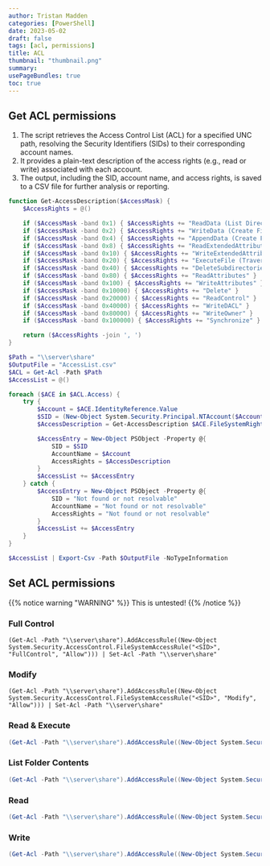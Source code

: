 ```yaml
---
author: Tristan Madden
categories: [PowerShell]
date: 2023-05-02
draft: false
tags: [acl, permissions]
title: ACL
thumbnail: "thumbnail.png"
summary: 
usePageBundles: true
toc: true
---
```


## Get ACL permissions

1. The script retrieves the Access Control List (ACL) for a specified UNC path, resolving the Security Identifiers (SIDs) to their corresponding account names.
2. It provides a plain-text description of the access rights (e.g., read or write) associated with each account.
3. The output, including the SID, account name, and access rights, is saved to a CSV file for further analysis or reporting.

```PowerShell
function Get-AccessDescription($AccessMask) {
    $AccessRights = @()

    if ($AccessMask -band 0x1) { $AccessRights += "ReadData (List Directory)" }
    if ($AccessMask -band 0x2) { $AccessRights += "WriteData (Create Files)" }
    if ($AccessMask -band 0x4) { $AccessRights += "AppendData (Create Folders)" }
    if ($AccessMask -band 0x8) { $AccessRights += "ReadExtendedAttributes" }
    if ($AccessMask -band 0x10) { $AccessRights += "WriteExtendedAttributes" }
    if ($AccessMask -band 0x20) { $AccessRights += "ExecuteFile (Traverse Folder)" }
    if ($AccessMask -band 0x40) { $AccessRights += "DeleteSubdirectoriesAndFiles" }
    if ($AccessMask -band 0x80) { $AccessRights += "ReadAttributes" }
    if ($AccessMask -band 0x100) { $AccessRights += "WriteAttributes" }
    if ($AccessMask -band 0x10000) { $AccessRights += "Delete" }
    if ($AccessMask -band 0x20000) { $AccessRights += "ReadControl" }
    if ($AccessMask -band 0x40000) { $AccessRights += "WriteDACL" }
    if ($AccessMask -band 0x80000) { $AccessRights += "WriteOwner" }
    if ($AccessMask -band 0x100000) { $AccessRights += "Synchronize" }

    return ($AccessRights -join ', ')
}

$Path = "\\server\share"
$OutputFile = "AccessList.csv"
$ACL = Get-Acl -Path $Path
$AccessList = @()

foreach ($ACE in $ACL.Access) {
    try {
        $Account = $ACE.IdentityReference.Value
        $SID = (New-Object System.Security.Principal.NTAccount($Account)).Translate([System.Security.Principal.SecurityIdentifier]).Value
        $AccessDescription = Get-AccessDescription $ACE.FileSystemRights

        $AccessEntry = New-Object PSObject -Property @{
            SID = $SID
            AccountName = $Account
            AccessRights = $AccessDescription
        }
        $AccessList += $AccessEntry
    } catch {
        $AccessEntry = New-Object PSObject -Property @{
            SID = "Not found or not resolvable"
            AccountName = "Not found or not resolvable"
            AccessRights = "Not found or not resolvable"
        }
        $AccessList += $AccessEntry
    }
}

$AccessList | Export-Csv -Path $OutputFile -NoTypeInformation

```

## Set ACL permissions

{{% notice warning "WARNING" %}}
This is untested!
{{% /notice %}}

### Full Control
```PoweShell
(Get-Acl -Path "\\server\share").AddAccessRule((New-Object System.Security.AccessControl.FileSystemAccessRule("<SID>", "FullControl", "Allow"))) | Set-Acl -Path "\\server\share"
```

### Modify
```PoweShell
(Get-Acl -Path "\\server\share").AddAccessRule((New-Object System.Security.AccessControl.FileSystemAccessRule("<SID>", "Modify", "Allow"))) | Set-Acl -Path "\\server\share"
```

### Read & Execute
```PowerShell
(Get-Acl -Path "\\server\share").AddAccessRule((New-Object System.Security.AccessControl.FileSystemAccessRule("<SID>", "ReadAndExecute", "Allow"))) | Set-Acl -Path "\\server\share"
```

### List Folder Contents
```PowerShell
(Get-Acl -Path "\\server\share").AddAccessRule((New-Object System.Security.AccessControl.FileSystemAccessRule("<SID>", "ListDirectory", "Allow"))) | Set-Acl -Path "\\server\share"
```

### Read
```PowerShell
(Get-Acl -Path "\\server\share").AddAccessRule((New-Object System.Security.AccessControl.FileSystemAccessRule("<SID>", "Read", "Allow"))) | Set-Acl -Path "\\server\share"
```

### Write
```PowerShell
(Get-Acl -Path "\\server\share").AddAccessRule((New-Object System.Security.AccessControl.FileSystemAccessRule("<SID>", "Write", "Allow"))) | Set-Acl -Path "\\server\share"

```